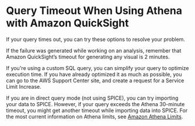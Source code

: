 # Query Timeout When Using Athena with Amazon QuickSight<a name="troubleshoot-athena-query-timeout"></a>

If your query times out, you can try these options to resolve your problem\.

If the failure was generated while working on an analysis, remember that Amazon QuickSight’s timeout for generating any visual is 2 minutes\. 

If you're using a custom SQL query, you can simplify your query to optimize execution time\. If you have already optimized it as much as possible, you can go to the AWS Support Center site, and create a request for a Service Limit Increase\.

If you are in direct query mode \(not using SPICE\), you can try importing your data to SPICE\. However, if your query exceeds the Athena 30\-minute timeout, you might get another timeout while importing data into SPICE\. For the most current information on Athena limits, see [Amazon Athena Limits](http://docs.aws.amazon.com//general/latest/gr/aws_service_limits.html#amazon-athena-limits)\.